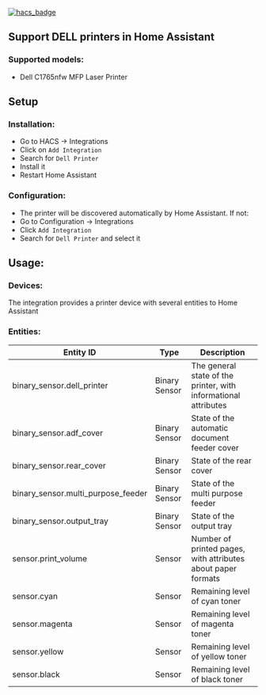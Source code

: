 [![hacs_badge](https://img.shields.io/badge/HACS-Default-41BDF5.svg?style=for-the-badge)](https://github.com/hacs/integration)


## Support DELL printers in Home Assistant

### Supported models:
* Dell C1765nfw MFP Laser Printer 
    
  
## Setup

### Installation:
* Go to HACS -> Integrations
* Click on `Add Integration`
* Search for `Dell Printer`
* Install it
* Restart Home Assistant
  
  
### Configuration:
* The printer will be discovered automatically by Home Assistant. If not:
* Go to Configuration -> Integrations
* Click `Add Integration`
* Search for `Dell Printer` and select it
  
  
## Usage:

### Devices:

The integration provides a printer device with several entities to Home Assistant
  
  
### Entities:

| Entity ID                                      | Type               |  Description                                                               |
|------------------------------------------------|--------------------|----------------------------------------------------------------------------|
| binary_sensor.dell_printer                     | Binary Sensor      |  The general state of the printer, with informational attributes           |
| binary_sensor.adf_cover                        | Binary Sensor      |  State of the automatic document feeder cover                              |
| binary_sensor.rear_cover                       | Binary Sensor      |  State of the rear cover                                                   |
| binary_sensor.multi_purpose_feeder             | Binary Sensor      |  State of the multi purpose feeder                                         |
| binary_sensor.output_tray                      | Binary Sensor      |  State of the output tray                                                  |
| sensor.print_volume                            | Sensor             |  Number of printed pages, with attributes about paper formats              |
| sensor.cyan                                    | Sensor             |  Remaining level of cyan toner                                             |
| sensor.magenta                                 | Sensor             |  Remaining level of magenta toner                                          |
| sensor.yellow                                  | Sensor             |  Remaining level of yellow toner                                           |
| sensor.black                                   | Sensor             |  Remaining level of black toner                                            |